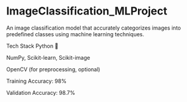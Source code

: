 # ImageClassification_MLProject
An image classification model that accurately categorizes images into predefined classes using machine learning techniques.

Tech Stack
Python 🐍

NumPy, Scikit-learn, Scikit-image

OpenCV (for preprocessing, optional)


Training Accuracy: 98%

Validation Accuracy: 98.7%
